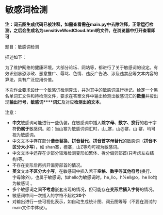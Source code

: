 # 敏感词检测

**注：词云图生成代码已被注释，如需查看需在main.py中去除注释，正常运行检测，之后会生成名为sensitiveWordCloud.html的文件，在浏览器中打开查看即可**

题目：敏感词检测

描述如下：

为了维护网络的健康环境，大部分论坛、网站等，都进行了关于敏感词的设定。有效识别暴恐涉政、恶意推广、辱骂、色情、违反广告法、涉及违禁品等文本内容的算法，具有广泛应用价值。

本次作业要求设计一个敏感词检测算法，并对其中的敏感词进行标记。给定一个黑名单词汇文件和待检测文件，要求在答案文件中输出检测出敏感词汇的**数量**并按出现**输出行号**，**敏感词****词汇**及对应**检测出的文本**。

注意：

- **中文**敏感词可能进行一些伪装，在敏感词中插入**除字母、数字、换行**的若干字符**仍属于**敏感词。如：当山寨为敏感词词汇时，山_寨，山@寨，山 寨，均可视为敏感词。
- 中文文本中存在部分**谐音替换、拼音替代、拼音首字母替代**的敏感词（**拼音不区分大小写**），如 shan寨，栅寨，山Z等均可视为敏感词。
- 中文文本中还存在少部分较难检测变形如繁体、拆分偏旁部首(只考虑左右结构)等。
- 不存在变形后再拆开偏旁部首的情况。
- **英文**文本**不区分大小写**，在敏感词中插入若干**空格**、**数字**等**其他符号**(换行、字母除外)，也属于敏感词，如hello为敏感词时，he_llo，h%ell@o，he llo均为敏感词 。
- 多个敏感词之间**不考虑**嵌套出现的情况，但可能存在**变形后插入字符**的情况。
- 敏感词中间一次插入的字符不超过**20个**
- 对输出进行一些可视化表示，如自动生成统计图、词云图等等（不要在测试的main文件中体现）。
